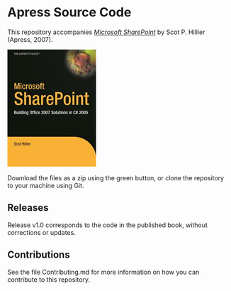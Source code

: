 # Apress Source Code

This repository accompanies [*Microsoft SharePoint*](http://www.apress.com/9781590598092) by Scot P. Hillier (Apress, 2007).

![Cover image](9781590598092.jpg)

Download the files as a zip using the green button, or clone the repository to your machine using Git.

## Releases

Release v1.0 corresponds to the code in the published book, without corrections or updates.

## Contributions

See the file Contributing.md for more information on how you can contribute to this repository.

